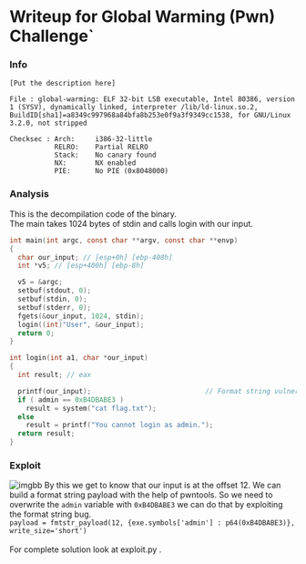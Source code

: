 # Writeup for Global Warming (Pwn) Challenge`

### Info
```
[Put the description here]

File : global-warming: ELF 32-bit LSB executable, Intel 80386, version 1 (SYSV), dynamically linked, interpreter /lib/ld-linux.so.2, BuildID[sha1]=a8349c997968a84bfa8b253e0f9a3f9349cc1538, for GNU/Linux 3.2.0, not stripped

Checksec : Arch:     i386-32-little
           RELRO:    Partial RELRO
           Stack:    No canary found
           NX:       NX enabled
           PIE:      No PIE (0x8048000)
```
### Analysis

This is the decompilation code of the binary. <br>
The main takes 1024 bytes of stdin and calls login with our input.
```C
int main(int argc, const char **argv, const char **envp)
{
  char our_input; // [esp+0h] [ebp-408h]
  int *v5; // [esp+400h] [ebp-8h]

  v5 = &argc;
  setbuf(stdout, 0);
  setbuf(stdin, 0);
  setbuf(stderr, 0);
  fgets(&our_input, 1024, stdin);
  login((int)"User", &our_input);
  return 0;
}
```

```C
int login(int a1, char *our_input)
{
  int result; // eax

  printf(our_input);                            // Format string vulnerability
  if ( admin == 0xB4DBABE3 )
    result = system("cat flag.txt");
  else
    result = printf("You cannot login as admin.");
  return result;
}
```

### Exploit

![imgbb](https://i.ibb.co/Ypvp4zn/p1.jpg)
By this we get to know that our input is at the offset 12. We can build a format string payload with the help of pwntools. So we need to overwrite the `admin` variable with `0xB4DBABE3` we can do that by exploiting the format string bug.<br>
 ```payload = fmtstr_payload(12, {exe.symbols['admin'] : p64(0xB4DBABE3)}, write_size='short')```    
<br>
 For complete solution look at exploit.py .
